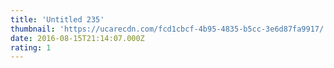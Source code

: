 ```yaml
---
title: 'Untitled 235'
thumbnail: 'https://ucarecdn.com/fcd1cbcf-4b95-4835-b5cc-3e6d87fa9917/'
date: 2016-08-15T21:14:07.000Z
rating: 1
---
```

